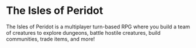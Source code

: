 # The Isles of Peridot

The Isles of Peridot is a multiplayer turn-based RPG where you build a team of creatures to explore dungeons, battle hostile creatures, build communities, trade items, and more!
